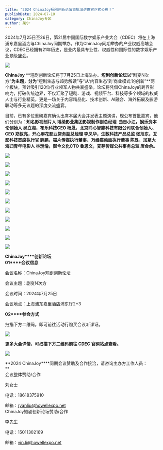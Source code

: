 ```yaml
---
title: "2024 ChinaJoy短剧创新论坛首批演讲嘉宾正式公布！"
publishDate: 2024-07-10
category: ChinaJoy专区
author: 莱尔
---
```


2024年7月25日至26日，第21届中国国际数字娱乐产业大会（CDEC）将在上海浦东嘉里酒店与ChinaJoy同期举办。作为ChinaJoy同期举办的产业权威高端会议，CDEC已经拥有21年历史，是业内最具专业性、权威性和国际性的数字娱乐产业顶级盛会。

![](https://ec-net-1251389766.cos.ap-shanghai.myqcloud.com/wp-content/uploads/2024/07/20240710231936643.png)

**ChinaJoy** **短剧创新论坛将于7月25日上海举办。**短剧创新论坛以**“剧变N次方”**为主题，分为**“短剧生态与趋势解读”**与**“从‘内容生态’到‘商业模式’的创新”**两个板块，预计吸引120位行业领军人物共襄盛举。论坛将凭借ChinaJoy的跨界影响力，打破传统边界，不仅汇聚了短剧、游戏、视频平台、科技等多个领域的权威人士与行业精英，更是一场关于内容精品化、技术创新、AI融合、海外拓展及影游联动等多元议题的深度交流盛宴。

目前，已有多位重磅嘉宾确认出席本届大会并发表主题演讲，现公布首批嘉宾，他们分别为：**知名影视制片人 博纳影业集团影视制作副总经理  曲吉小江，娱乐资本论创始人 吴立湘，布乐科技CEO 杨晟，北京聆心智能科技有限公司联合创始人、CEO 郑叔亮，开心麻花影业常务副总经理 李凤华，生数科技产品总监 张旭东，互影科技首席执行官 鹍鹏，猫片传媒执行董事、万维猫动画执行董事 陈旻，加拿大海归青年电影人 林渤淪，御今文化CTO 鲁恩文，麦芽传媒公共事务总监 唐会余。**

![](https://ec-net-1251389766.cos.ap-shanghai.myqcloud.com/wp-content/uploads/2024/07/20240710231941963-702x1024.png)

![](https://ec-net-1251389766.cos.ap-shanghai.myqcloud.com/wp-content/uploads/2024/07/20240710231944911-702x1024.png)

![](https://ec-net-1251389766.cos.ap-shanghai.myqcloud.com/wp-content/uploads/2024/07/20240710231947362-702x1024.png)

![](https://ec-net-1251389766.cos.ap-shanghai.myqcloud.com/wp-content/uploads/2024/07/20240710231950804-702x1024.png)

![](https://ec-net-1251389766.cos.ap-shanghai.myqcloud.com/wp-content/uploads/2024/07/20240710231954637-702x1024.png)

![](https://ec-net-1251389766.cos.ap-shanghai.myqcloud.com/wp-content/uploads/2024/07/20240710231956556-702x1024.png)

![](https://ec-net-1251389766.cos.ap-shanghai.myqcloud.com/wp-content/uploads/2024/07/20240710231959657-702x1024.png)

![](https://ec-net-1251389766.cos.ap-shanghai.myqcloud.com/wp-content/uploads/2024/07/20240710232003552-702x1024.png)

![](https://ec-net-1251389766.cos.ap-shanghai.myqcloud.com/wp-content/uploads/2024/07/20240710232008144-702x1024.png)

![](https://ec-net-1251389766.cos.ap-shanghai.myqcloud.com/wp-content/uploads/2024/07/20240710232012579-702x1024.png)

![](https://ec-net-1251389766.cos.ap-shanghai.myqcloud.com/wp-content/uploads/2024/07/20240710232016908-702x1024.png)

**ChinaJoy****创新论坛**  
**01****会议信息**

会议名称：ChinaJoy短剧创新论坛

会议主题：剧变N次方

会议时间：2024年7月25日

会议地点：上海浦东嘉里酒店浦东厅2+3

**02****参会方式**

扫描下方二维码，即可前往活动行购买会议听课证。

![](https://ec-net-1251389766.cos.ap-shanghai.myqcloud.com/wp-content/uploads/2024/07/20240710231911517.png)

**更多大会详情，可扫描下方二维码前往 CDEC 官网站点查看。**

![](https://ec-net-1251389766.cos.ap-shanghai.myqcloud.com/wp-content/uploads/2024/07/20240710231913582.png)

**2024 ChinaJoy****同期会议赞助及合作接洽，请咨询主办方工作人员：  
**  
会议整体赞助/合作

刘女士

电话：18618375910 

邮箱：ryanliu@howellexpo.net  
ChinaJoy短剧创新论坛赞助/合作

李先生

电话：15011302169

邮箱：yin.li@howellexpo.net
